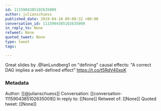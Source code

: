 ```yaml
---
id: 1115904385102635009
author: julianschuess
published_date: 2019-04-10 09:08:32 +00:00
conversation_id: 1115904385102635009
in_reply_to: None
retweet: None
quoted_tweet: None
type: tweet
tags:

---
```


Great slides by .@IanLundberg1 on "defining" causal effects: "A correct DAG implies a well-defined effect" https://t.co/t5RdV40xoK

### Metadata

Author: [[@julianschuess]]
Conversation: [[conversation-1115904385102635009]]
In reply to: [[None]]
Retweet of: [[None]]
Quoted tweet: [[None]]
